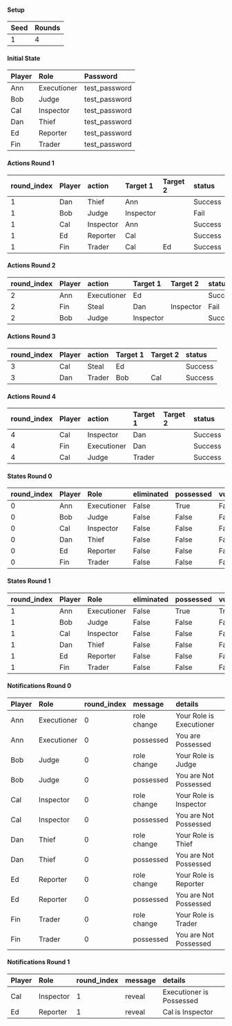 #### Setup
| Seed  |Rounds  |
| :---- |:------ |
| 1     | 4      |

#### Initial State
| Player | Role        | Password       |
| :------| :-----------| :------------- |
| Ann    | Executioner | test_password  |
| Bob    | Judge       | test_password  |
| Cal    | Inspector   | test_password  |
| Dan    | Thief       | test_password  |
| Ed     | Reporter    | test_password  |
| Fin    | Trader      | test_password  |

#### Actions Round 1
| round_index | Player  | action      | Target 1  | Target 2 | status      |
| :-----------| :-------| :-----------| :---------| :--------| :---------- |
| 1           | Dan     | Thief       | Ann       |          | Success     |
| 1           | Bob     | Judge       | Inspector |          | Fail        |
| 1           | Cal     | Inspector   | Ann       |          | Success     |
| 1           | Ed      | Reporter    | Cal       |          | Success     |
| 1           | Fin     | Trader      | Cal       | Ed       | Success     |

#### Actions Round 2
| round_index | Player  | action      | Target 1  | Target 2 | status      |
| :-----------| :-------| :-----------| :---------| :--------| :---------- |
| 2           | Ann     | Executioner | Ed        |          | Success     |
| 2           | Fin     | Steal       | Dan       | Inspector   | Fail        |
| 2           | Bob     | Judge       | Inspector |          | Success     |

#### Actions Round 3
| round_index | Player  | action      | Target 1  | Target 2 | status      |
| :-----------| :-------| :-----------| :---------| :--------| :---------- |
| 3           | Cal     | Steal       | Ed        |          | Success     |
| 3           | Dan     | Trader      | Bob       | Cal      | Success     |

#### Actions Round 4
| round_index | Player  | action      | Target 1  | Target 2 | status      |
| :-----------| :-------| :-----------| :---------| :--------| :---------- |
| 4           | Cal     | Inspector   | Dan       |          | Success     |
| 4           | Fin     | Executioner | Dan       |          | Success     |
| 4           | Cal     | Judge       | Trader    |          | Success     |

#### States Round 0
| round_index | Player | Role        | eliminated | possessed | vulnerable | cool_down | active | cleansed_index | last_action_index  |
| :-----------| :------| :-----------| :----------| :---------| :----------| :---------| :------| :--------------| :----------------- |
| 0           | Ann    | Executioner | False      | True      | False      | 0         | True   | 0              | 0                  |
| 0           | Bob    | Judge       | False      | False     | False      | 0         | True   | 0              | 0                  |
| 0           | Cal    | Inspector   | False      | False     | False      | 0         | True   | 0              | 0                  |
| 0           | Dan    | Thief       | False      | False     | False      | 0         | True   | 0              | 0                  |
| 0           | Ed     | Reporter    | False      | False     | False      | 0         | True   | 0              | 0                  |
| 0           | Fin    | Trader      | False      | False     | False      | 0         | True   | 0              | 0                  |

#### States Round 1
| round_index | Player | Role        | eliminated | possessed | vulnerable | cool_down | active | cleansed_index | last_action_index  |
| :-----------| :------| :-----------| :----------| :---------| :----------| :---------| :------| :--------------| :----------------- |
| 1           | Ann    | Executioner | False      | True      | True       | 0         | True   | 0              | 0                  |
| 1           | Bob    | Judge       | False      | False     | False      | 0         | True   | 0              | 0                  |
| 1           | Cal    | Inspector   | False      | False     | False      | 2         | True   | 0              | 0                  |
| 1           | Dan    | Thief       | False      | False     | False      | 2         | True   | 0              | 0                  |
| 1           | Ed     | Reporter    | False      | False     | False      | 2         | True   | 0              | 0                  |
| 1           | Fin    | Trader      | False      | False     | False      | 4         | True   | 0              | 0                  |
#### Notifications Round 0
| Player | Role        | round_index | message     | details                   |
| :------| :-----------| :-----------| :-----------| :------------------------ |
| Ann    | Executioner | 0           | role change | Your Role is Executioner  |
| Ann    | Executioner | 0           | possessed   | You are Possessed         |
| Bob    | Judge       | 0           | role change | Your Role is Judge        |
| Bob    | Judge       | 0           | possessed   | You are Not Possessed     |
| Cal    | Inspector   | 0           | role change | Your Role is Inspector    |
| Cal    | Inspector   | 0           | possessed   | You are Not Possessed     |
| Dan    | Thief       | 0           | role change | Your Role is Thief        |
| Dan    | Thief       | 0           | possessed   | You are Not Possessed     |
| Ed     | Reporter    | 0           | role change | Your Role is Reporter     |
| Ed     | Reporter    | 0           | possessed   | You are Not Possessed     |
| Fin    | Trader      | 0           | role change | Your Role is Trader       |
| Fin    | Trader      | 0           | possessed   | You are Not Possessed     |

#### Notifications Round 1
| Player | Role      | round_index | message | details                   |
| :------| :---------| :-----------| :-------| :------------------------ |
| Cal    | Inspector | 1           | reveal  | Executioner is Possessed  |
| Ed     | Reporter  | 1           | reveal  | Cal is Inspector          |

